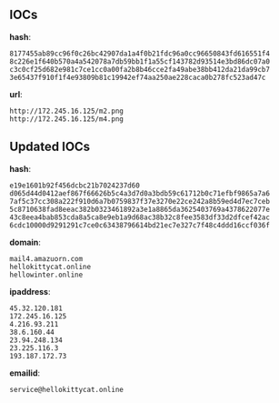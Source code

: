 
## IOCs

__hash__:

```text
8177455ab89cc96f0c26bc42907da1a4f0b21fdc96a0cc96650843fd616551f4
8c226e1f640b570a4a542078a7db59bb1f1a55cf143782d93514e3bd86dc07a0
c3c0cf25d682e981c7ce1cc0a00fa2b8b46cce2fa49abe38bb412da21da99cb7
3e65437f910f1f4e93809b81c19942ef74aa250ae228caca0b278fc523ad47c
```
__url__:

```text
http://172.245.16.125/m2.png
http://172.245.16.125/m4.png
```

## Updated IOCs

__hash__:

```text
e19e1601b92f456dcbc21b7024237d60
d065d44d0412aef867f66626b5c4a3d7d0a3bdb59c61712b0c71efbf9865a7a6
7af5c37cc308a222f910d6a7b0759837f37e3270e22ce242a8b59ed4d7ec7ceb
5c8710638fad8eeac382b0323461892a3e1a8865da3625403769a4378622077e
43c8eea4bab853cda8a5ca8e9eb1a9d68ac38b32c8fee3583df33d2dfcef42ac
6cdc10000d9291291c7ce0c63438796614bd21ec7e327c7f48c4ddd16ccf036f
```
__domain__:

```text
mail4.amazuorn.com
hellokittycat.online
hellowinter.online
```
__ipaddress__:

```text
45.32.120.181
172.245.16.125
4.216.93.211
38.6.160.44
23.94.248.134
23.225.116.3
193.187.172.73
```
__emailid__:

```text
service@hellokittycat.online
```
